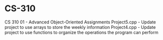 # CS-310
CS 310 01 - Advanced Object-Oriented Assignments
Project5.cpp - Update project to use arrays to store the weekly information
Project4.cpp - Update project to use functions to organize the operations the program can perform
